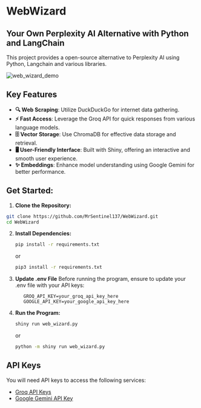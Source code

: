 # WebWizard

## Your Own Perplexity AI Alternative with Python and LangChain
This project provides a open-source alternative to Perplexity AI using Python, Langchain and various libraries.

![web_wizard_demo](https://github.com/user-attachments/assets/875abf64-6ad1-4287-992b-058cbb59c9dd)

## Key Features

- **🔍 Web Scraping**: Utilize DuckDuckGo for internet data gathering.
- **⚡ Fast Access**: Leverage the Groq API for quick responses from various language models.
- **🗄️ Vector Storage**: Use ChromaDB for effective data storage and retrieval.
- **🖥️ User-Friendly Interface**: Built with Shiny, offering an interactive and smooth user experience.
- **✨ Embeddings**: Enhance model understanding using Google Gemini for better performance.

## Get Started:
1. **Clone the Repository:**
```bash
git clone https://github.com/MrSentinel137/WebWizard.git
cd WebWizard
```

2. **Install Dependencies:**
    ```bash
    pip install -r requirements.txt
    ```
     or
    
    ```bash
    pip3 install -r requirements.txt
    ```

3. **Update .env File**
     Before running the program, ensure to update your .env file with your API keys:
     ```plaintext
        GROQ_API_KEY=your_groq_api_key_here
        GOOGLE_API_KEY=your_google_api_key_here
     ```

4. **Run the Program:**
    ```bash
    shiny run web_wizard.py
    ```
    or
    ```bash
    python -m shiny run web_wizard.py
    ```

## API Keys

You will need API keys to access the following services:     
- [Groq API Keys](https://console.groq.com/keys)     
- [Google Gemini API Key](https://aistudio.google.com/app/apikey)     
